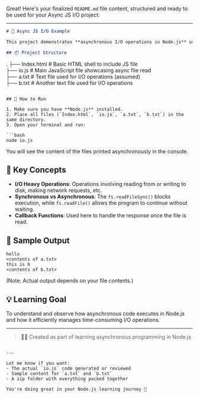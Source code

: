 Great! Here's your finalized `README.md` file content, structured and ready to be used for your Async JS I/O project:

---

```markdown
# 📁 Async JS I/O Example

This project demonstrates **asynchronous I/O operations in Node.js** using the `fs.readFile` method. It focuses on how Node.js handles multiple I/O-heavy tasks without blocking the main thread, illustrating the efficiency of asynchronous programming.

## 📦 Project Structure

```

.
├── Index.html        # Basic HTML shell to include JS file<br>
├── io.js             # Main JavaScript file showcasing async file read<br>
├── a.txt             # Text file used for I/O operations (assumed)<br>
├── b.txt             # Another text file used for I/O operations<br>

````

## 🚀 How to Run

1. Make sure you have **Node.js** installed.
2. Place all files (`Index.html`, `io.js`, `a.txt`, `b.txt`) in the same directory.
3. Open your terminal and run:

```bash
node io.js
````

You will see the content of the files printed asynchronously in the console.

## 📖 Key Concepts

* **I/O Heavy Operations**: Operations involving reading from or writing to disk, making network requests, etc.
* **Synchronous vs Asynchronous**: The `fs.readFileSync()` blocks execution, while `fs.readFile()` allows the program to continue without waiting.
* **Callback Functions**: Used here to handle the response once the file is read.

## 🧠 Sample Output

```
hello
<contents of a.txt>
this is b
<contents of b.txt>
```

(Note: Actual output depends on your file contents.)

## 💡 Learning Goal

To understand and observe how asynchronous code executes in Node.js and how it efficiently manages time-consuming I/O operations.

---

> 👨‍💻 Created as part of learning asynchronous programming in Node.js

```

---

Let me know if you want:
- The actual `io.js` code generated or reviewed
- Sample content for `a.txt` and `b.txt`
- A zip folder with everything packed together

You're doing great in your Node.js learning journey 🚀
```
